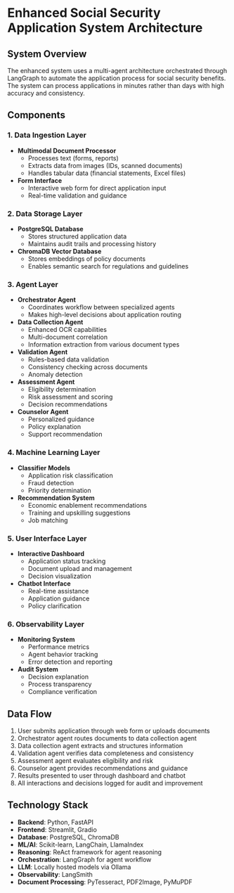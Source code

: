 # Enhanced Social Security Application System Architecture

## System Overview

The enhanced system uses a multi-agent architecture orchestrated through LangGraph to automate the application process for social security benefits. The system can process applications in minutes rather than days with high accuracy and consistency.

## Components

### 1. Data Ingestion Layer
- **Multimodal Document Processor**
  - Processes text (forms, reports)
  - Extracts data from images (IDs, scanned documents)
  - Handles tabular data (financial statements, Excel files)
- **Form Interface**
  - Interactive web form for direct application input
  - Real-time validation and guidance

### 2. Data Storage Layer
- **PostgreSQL Database**
  - Stores structured application data
  - Maintains audit trails and processing history
- **ChromaDB Vector Database**
  - Stores embeddings of policy documents
  - Enables semantic search for regulations and guidelines

### 3. Agent Layer
- **Orchestrator Agent**
  - Coordinates workflow between specialized agents
  - Makes high-level decisions about application routing
- **Data Collection Agent**
  - Enhanced OCR capabilities
  - Multi-document correlation
  - Information extraction from various document types
- **Validation Agent**
  - Rules-based data validation
  - Consistency checking across documents
  - Anomaly detection
- **Assessment Agent**
  - Eligibility determination
  - Risk assessment and scoring
  - Decision recommendations
- **Counselor Agent**
  - Personalized guidance
  - Policy explanation
  - Support recommendation

### 4. Machine Learning Layer
- **Classifier Models**
  - Application risk classification
  - Fraud detection
  - Priority determination
- **Recommendation System**
  - Economic enablement recommendations
  - Training and upskilling suggestions
  - Job matching

### 5. User Interface Layer
- **Interactive Dashboard**
  - Application status tracking
  - Document upload and management
  - Decision visualization
- **Chatbot Interface**
  - Real-time assistance
  - Application guidance
  - Policy clarification

### 6. Observability Layer
- **Monitoring System**
  - Performance metrics
  - Agent behavior tracking
  - Error detection and reporting
- **Audit System**
  - Decision explanation
  - Process transparency
  - Compliance verification

## Data Flow

1. User submits application through web form or uploads documents
2. Orchestrator agent routes documents to data collection agent
3. Data collection agent extracts and structures information
4. Validation agent verifies data completeness and consistency
5. Assessment agent evaluates eligibility and risk
6. Counselor agent provides recommendations and guidance
7. Results presented to user through dashboard and chatbot
8. All interactions and decisions logged for audit and improvement

## Technology Stack

- **Backend**: Python, FastAPI
- **Frontend**: Streamlit, Gradio
- **Database**: PostgreSQL, ChromaDB
- **ML/AI**: Scikit-learn, LangChain, LlamaIndex
- **Reasoning**: ReAct framework for agent reasoning
- **Orchestration**: LangGraph for agent workflow
- **LLM**: Locally hosted models via Ollama
- **Observability**: LangSmith
- **Document Processing**: PyTesseract, PDF2Image, PyMuPDF
